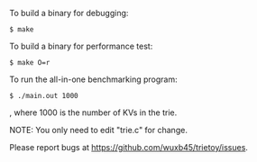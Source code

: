To build a binary for debugging:

    $ make

To build a binary for performance test:

    $ make O=r

To run the all-in-one benchmarking program:

    $ ./main.out 1000

, where 1000 is the number of KVs in the trie.

NOTE: You only need to edit "trie.c" for change.

Please report bugs at https://github.com/wuxb45/trietoy/issues.

